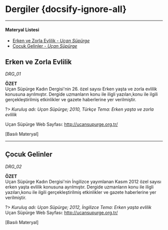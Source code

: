 # Dergiler {docsify-ignore-all}
***
#### __Materyal Listesi__

- [Erken ve Zorla Evlilik - *Uçan Süpürge*](#erken-ve-zorla-evlilik) 
- [Çocuk Gelinler - *Uçan Süpürge*](#Çocuk-gelinler)

## Erken ve Zorla Evlilik
*DRG_01*

**ÖZET**  
Uçan Süpürge Kadın Dergisi'nin 26. özel sayısı Erken yaşta ve zorla evlilik konusuna ayrılmıştır. Dergide uzmanların konu ile iligli yazıları,konu ile ilgili gerçekleştirilmiş etkinlikler ve gazete haberlerine yer verilmiştir.

?> *Kuruluş adı: Uçan Süpürge; 2010, Türkçe Tema: Erken yaşta ve zorla evlilik*

Uçan Süpürge Web Sayfası: http://ucansupurge.org.tr/

[Basılı Materyal]

***

## Çocuk Gelinler
*DRG_02*

**ÖZET**  
Uçan Süpürge Kadın Dergisi'nin İngilizce yayımlanan Kasım 2012 özel sayısı erken yaşta evlilik konusuna ayrılmıştır. Dergide uzmanların konu ile iligli yazıları,konu ile ilgili gerçekleştirilmiş etkinlikler ve gazete haberlerine yer verilmiştir.

?> *Kuruluş adı: Uçan Süpürge; 2012, İngilizce Tema: Erken yaşta evlilik*
Uçan Süpürge Web Sayfası: http://ucansupurge.org.tr/


[Basılı Materyal]
